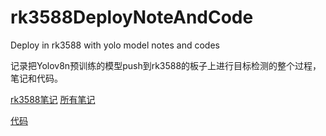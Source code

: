 # rk3588DeployNoteAndCode
Deploy in rk3588 with yolo model notes and codes

记录把Yolov8n预训练的模型push到rk3588的板子上进行目标检测的整个过程，笔记和代码。

[rk3588笔记](https://channyhuang.github.io/linux/2024/04/08/Yolov8n_Opt_In_rk3588_(1))
[所有笔记](https://channyhuang.github.io)

[代码](https://github.com/channyHuang/rk3588DeployNoteAndCode)
